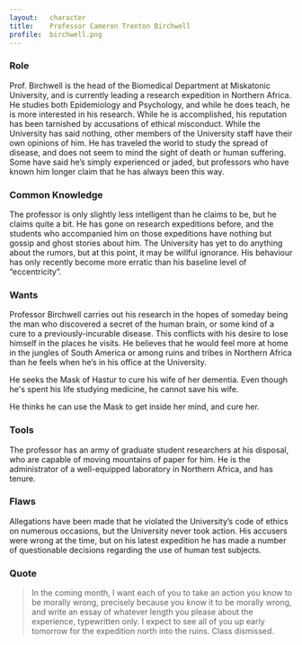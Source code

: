 ```yaml
---
layout:   character
title:    Professor Cameron Trenton Birchwell
profile:  birchwell.png
---
```



### Role ###
Prof. Birchwell is the head of the Biomedical Department at Miskatonic University,
and is currently leading a research expedition in Northern Africa.
He studies both Epidemiology and Psychology, and while he does teach,
he is more interested in his research.
While he is accomplished,
his reputation has been tarnished by accusations of ethical misconduct.
While the University has said nothing,
other members of the University staff have their own opinions of him.
He has traveled the world to study the spread of disease,
and does not seem to mind the sight of death or human suffering.
Some have said he’s simply experienced or jaded,
but professors who have known him longer claim that he has always been this way.


### Common Knowledge ###
The professor is only slightly less intelligent than he claims to be,
but he claims quite a bit.
He has gone on research expeditions before,
and the students who accompanied him on those expeditions have nothing but gossip and ghost stories about him.
The University has yet to do anything about the rumors,
but at this point, it may be willful ignorance.
His behaviour has only recently become more erratic than his baseline level of “eccentricity”.


### Wants ###
Professor Birchwell carries out his research in the hopes of someday being the man who discovered a secret of the human brain,
or some kind of a cure to a previously-incurable disease.
This conflicts with his desire to lose himself in the places he visits.
He believes that he would feel more at home in the jungles of South America or among ruins and tribes in Northern Africa than he feels when he’s in his office at the University.

He seeks the Mask of Hastur to cure his wife of her dementia.
Even though he's spent his life studying medicine, he cannot save his wife.

He thinks he can use the Mask to get inside her mind, and cure her.


### Tools ###
The professor has an army of graduate student researchers at his disposal,
who are capable of moving mountains of paper for him.
He is the administrator of a well-equipped laboratory in Northern Africa, and has tenure.


### Flaws ###
Allegations have been made that he violated the University’s code of ethics on numerous occasions,
but the University never took action.
His accusers were wrong at the time,
but on his latest expedition he has made a number of questionable decisions regarding the use of human test subjects.


### Quote ###
> In the coming month, I want each of you to take an action you know to be morally wrong,
> precisely because you know it to be morally wrong,
> and write an essay of whatever length you please about the experience, typewritten only.
> I expect to see all of you up early tomorrow for the expedition north into the ruins.
> Class dismissed.
















